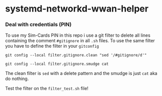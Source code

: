 # systemd-networkd-wwan-helper

### Deal with credentials (PIN)
To use my Sim-Cards PIN in this repo i use a git filter to delete all lines containing the comment `#gitignore` in all `.sh` files.
To use the same filter you have to define the filter in your `gitconfig`
```
git config --local filter.gitignore.clean "sed '/#gitignore/d'"
```
```
git config --local filter.gitignore.smudge cat
```
The clean filter is `sed` with a delete pattern and the smudge is just `cat` aka do nothing.  

Test the filter on the `filter_test.sh` file!

